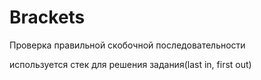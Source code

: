 # Brackets
Проверка правильной скобочной последовательности 

используется стек для решения задания(last in, first out)
